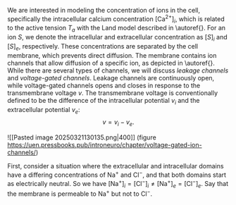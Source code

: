 We are interested in modeling the concentration of ions in the cell, specifically the intracellular calcium concentration $[\text{Ca}^{2+}]_{i}$, which is related to the active tension $T_{a}$ with the Land model described in \autoref{}. For an ion $S$, we denote the intracellular and extracellular concentration as $[S]_{i}$ and $[S]_{e}$, respectively. These concentrations are separated by the cell membrane, which prevents direct diffusion. The membrane contains ion channels that allow diffusion of a specific ion, as depicted in \autoref{}. While there are several types of channels, we will discuss $\textit{leakage channels}$ and $\textit{voltage-gated channels}$. Leakage channels are continuously open, while voltage-gated channels opens and closes in response to the transmembrane voltage $v$. The transmembrane voltage is conventionally defined to be the difference of the intracellular potential $v_{i}$ and the extracellular potential $v_{e}$:
$$
\begin{equation}
v=v_{i}-v_{e}.
\end{equation}
$$


![[Pasted image 20250321130135.png|400]]
(figure https://uen.pressbooks.pub/introneuro/chapter/voltage-gated-ion-channels/)


First, consider a situation where the extracellular and intracellular domains have a differing concentrations of $\text{Na}^+$ and $\text{Cl}^-$, and that both domains start as electrically neutral. So we have $[\text{Na}^+]_{i}=[\text{Cl}^-]_{i}\neq[\text{Na}^+]_{e}=[\text{Cl}^-]_{e}$. Say that the membrane is permeable to $\text{Na}^+$ but not to $\text{Cl}^-$.  